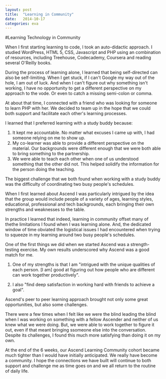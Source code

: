 ```yaml
---
layout: post
title:  "Learning in Community"
date:   2014-10-17
categories: eva
---
```


#Learning Technology in Community

When I first starting learning to code, I took an auto-didactic approach. I studied WordPress, HTML 5, CSS, Javascript and PHP using an combination of resources, including Treehouse, Codecademy, Coursera and reading several O'Reilly books. 

During the process of learning alone, I learned that being self-directed can also be self-limiting. When I get stuck, if I can't Google my way out of the hole, I am out of luck. And when I can't figure out why something isn't working, I have no opportunity to get a different perspective on my approach to the vode. Or even to catch a missing semi-colon or comma. 

At about that time, I connected with a friend who was looking for someone to learn PHP with her. We decided to team up in the hope that we could both support and facilitate each other's learning processes. 

I learned that I preferred learning with a study buddy because: 
1. It kept me accountable. No matter what excuses I came up with, I had someone relying on me to show up. 
2. My co-learner was able to provide a different perspective on the material. Our backgrounds were different enough that we were both able to bring something to the partnership. 
3. We were able to teach each other when one of us understood something that the other did not. This helped solidify the information for the person doing the teaching. 

The biggest challenge that we both found when working with a study buddy was the difficulty of coordinating two busy people's schedules. 

When I first learned about Ascend I was particularly intrigued by the idea that the group would include people of a variety of ages, learning styles, educational, professional and tech backgrounds, each bringing their own strengths and weaknesses to the table. 

In practice I learned that indeed, learning in community offset many of thethe limitations I found when I was learning alone. And, the dedicated window of time obviated the logistical issues I had encountered when trying to squeeze in my learning around two busy people's schedules.  

One of the first things we did when we started Ascend was a strength-testing exercise. My own results underscored why Ascend was a good match for me. 

1. One of my strengths is that I am "intrigued with the unique qualities of each person. [I am] good at figuring out how people who are different can work together productively".

2. I also "find deep satisfaction in working hard with friends to achieve a goal".

Ascend's peer to peer learning approach brought not only some great opportunities, but also some challenges. 

There were a few times when I felt like we were the blind leading the blind when I was working on something with a fellow Ascender and neither of us knew what we were doing. But, we were able to work together to figure it out, even if that meant bringing ssomeone else into the conversation. Despite its challenges, I found this much more satisfying than doing it on my own. 

At the end of the 6 weeks, our Ascend Learning Community cohort became much tighter than I would have initially anticipated. We really have become a community.  I hope the connections we have built will continue to both support and challenge me as time goes on and we all return to the routine of daily life. 
